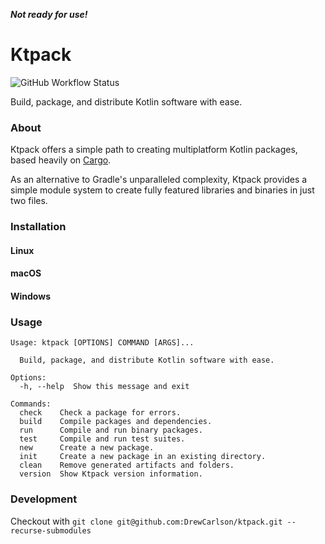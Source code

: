 ***Not ready for use!***

Ktpack
===
![GitHub Workflow Status](https://img.shields.io/github/workflow/status/drewcarlson/ktpack/Tests?label=Tests)

Build, package, and distribute Kotlin software with ease.

### About

Ktpack offers a simple path to creating multiplatform Kotlin packages, based heavily on [Cargo](https://doc.rust-lang.org/cargo/index.html).

As an alternative to Gradle's unparalleled complexity, Ktpack provides a simple module system to create fully featured libraries and binaries in just two files.

### Installation

#### Linux

#### macOS

#### Windows

### Usage

```
Usage: ktpack [OPTIONS] COMMAND [ARGS]...

  Build, package, and distribute Kotlin software with ease.

Options:
  -h, --help  Show this message and exit

Commands:
  check    Check a package for errors.
  build    Compile packages and dependencies.
  run      Compile and run binary packages.
  test     Compile and run test suites.
  new      Create a new package.
  init     Create a new package in an existing directory.
  clean    Remove generated artifacts and folders.
  version  Show Ktpack version information.
```

### Development

Checkout with `git clone git@github.com:DrewCarlson/ktpack.git --recurse-submodules`
